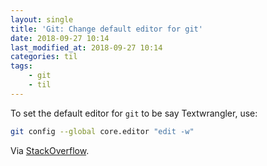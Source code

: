 ```yaml
---
layout: single
title: 'Git: Change default editor for git'
date: 2018-09-27 10:14
last_modified_at: 2018-09-27 10:14
categories: til
tags:
    - git
    - til
---
```


To set the default editor for `git` to be say Textwrangler, use:

```bash
git config --global core.editor "edit -w"
```

Via [StackOverflow](http://stackoverflow.com/a/13258538/1257318).
